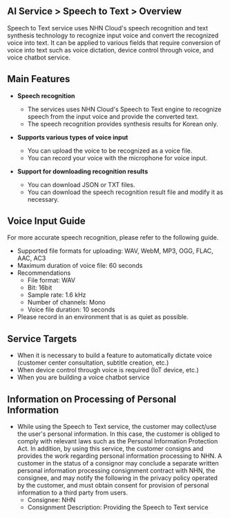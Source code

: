 ## AI Service > Speech to Text > Overview

Speech to Text service uses NHN Cloud's speech recognition and text synthesis technology to recognize input voice and convert the recognized voice into text. It can be applied to various fields that require conversion of voice into text such as voice dictation, device control through voice, and voice chatbot service.

## Main Features

* **Speech recognition**
  * The services uses NHN Cloud's Speech to Text engine to recognize speech from the input voice and provide the converted text.
  * The speech recognition provides synthesis results for Korean only.

* **Supports various types of voice input**
  * You can upload the voice to be recognized as a voice file.
  * You can record your voice with the microphone for voice input.

* **Support for downloading recognition results**
  * You can download JSON or TXT files.
  * You can download the speech recognition result file and modify it as necessary.

## Voice Input Guide

For more accurate speech recognition, please refer to the following guide.

* Supported file formats for uploading: WAV, WebM, MP3, OGG, FLAC, AAC, AC3
* Maximum duration of voice file: 60 seconds
* Recommendations
  * File format: WAV
  * Bit: 16bit
  * Sample rate: 1.6 kHz
  * Number of channels: Mono
  * Voice file duration: 10 seconds
* Please record in an environment that is as quiet as possible.

## Service Targets
* When it is necessary to build a feature to automatically dictate voice (customer center consultation, subtitle creation, etc.)
* When device control through voice is required (IoT device, etc.)
* When you are building a voice chatbot service

## Information on Processing of Personal Information
* While using the Speech to Text service, the customer may collect/use the user's personal information. In this case, the customer is obliged to comply with relevant laws such as the Personal Information Protection Act. In addition, by using this service, the customer consigns and provides the work regarding personal information processing to NHN. A customer in the status of a consignor may conclude a separate written personal information processing consignment contract with NHN, the consignee, and may notify the following in the privacy policy operated by the customer, and must obtain consent for provision of personal information to a third party from users.
  - Consignee: NHN
  - Consignment Description: Providing the Speech to Text service
